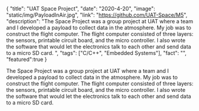 {
  "title": "UAT Space Project",
  "date": "2020-4-20",
  "image": "static/img/PayloadInAir.jpg",
  "link": "https://github.com/UAT-Space/M5",
  "description": "The Space Project was a group project at UAT where a team and I developed a payload to collect data in the atmosphere. My job was to construct the flight computer. The flight computer consisted of three layers: the sensors, printable circuit board, and the micro controller. I also wrote the software that would let the electronics talk to each other and send data to a micro SD card. ",
  "tags": ["C/C++", "Embedded Systems"],
  "fact": "",
  "featured":true
}

The Space Project was a group project at UAT where a team and I developed a payload to collect data in the atmosphere. My job was to construct the flight computer. The flight computer consisted of three layers: the sensors, printable circuit board, and the micro controller. I also wrote the software that would let the electronics talk to each other and send data to a micro SD card. 